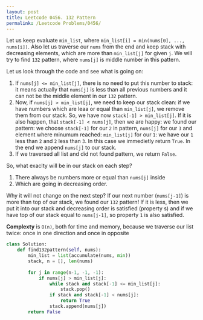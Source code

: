 ```yaml
---
layout: post
title: Leetcode 0456. 132 Pattern
permalink: /Leetcode Problems/0456/
---
```


Let us keep evaluate `min_list`, where `min_list[i] = min(nums[0], ..., nums[i])`.
Also let us traverse our `nums` from the end and keep stack with decreasing elements, which are more than `min_list[j]` for given `j`.
We will try to find `132` pattern, where `nums[j]` is middle number in this pattern.

Let us look through the code and see what is going on:
1. If `nums[j] <= min_list[j]`, there is no need to put this number to stack: it means actually that `nums[j]` is less than all previous numbers and it can not be the middle element in our `132` pattern.
2. Now, if `nums[j] > min_list[j]`, we need to keep our stack clean: if we have numbers which are leaa or equal than `min_list[j]`, we remove them from our stack. So, we have now `stack[-1] > min_list[j]`. If it is also happen, that `stack[-1] < nums[j]`, then we are happy: we found our pattern: we choose `stack[-1]` for our `2` in pattern, `nums[j]` for our `3` and element where minumum reached: `min_list[j]` for our `1`:  we have our `1` less than `2` and `2` less than `3`. In this case we immedietly return `True`. In the end we append `nums[j]` to our stack.
3. If we traversed all list and did not found pattern, we return `False`.

So, what exaclty will be in our stack on each step? 
1. There always be numbers more  or equal than  `nums[j]` inside
2. Which are going in decreasing order. 

Why it will not change on the next step? If our next number (`nums[j-1]`) is more than top of our stack, we found our `132` pattern! If it is less, then we put it into our stack and decreasing order is satisfied (property s) and if we have top of our stack equal to `nums[j-1]`, so property `1` is also satisfied.

**Complexty** is `O(n)`, both for time and memory, because we traverse our list twice: once in one direction and once in opposite


```python
class Solution:
    def find132pattern(self, nums):
        min_list = list(accumulate(nums, min))
        stack, n = [], len(nums)
        
        for j in range(n-1, -1, -1):
            if nums[j] > min_list[j]:
                while stack and stack[-1] <= min_list[j]:
                    stack.pop()
                if stack and stack[-1] < nums[j]:
                    return True
                stack.append(nums[j])           
        return False
```